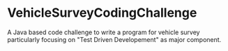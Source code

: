 # VehicleSurveyCodingChallenge
A Java based code challenge to write a program for vehicle survey particularly focusing on "Test Driven Developement" as major component.
